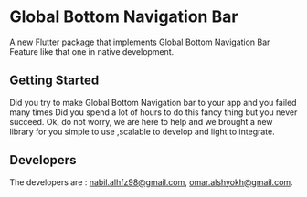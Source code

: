 # Global Bottom Navigation Bar


A new Flutter package that implements Global Bottom Navigation Bar Feature like
 that one in native development.

## Getting Started

Did you try to make Global Bottom Navigation bar to your app and you failed many times
  Did you spend a lot of hours to do this fancy thing but you never succeed.
  Ok, do not worry, we are here to help and we brought a new library for you simple to use
  ,scalable to develop and light to integrate.


## Developers

The developers are : nabil.alhfz98@gmail.com, omar.alshyokh@gmail.com.
